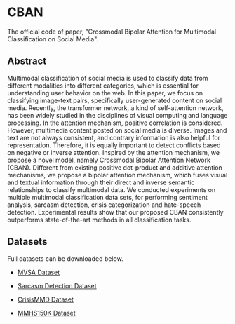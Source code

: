 # CBAN
The official code of paper, "Crossmodal Bipolar Attention for Multimodal Classification on Social Media".

## Abstract
Multimodal classification of social media is used to classify data from different modalities into different categories, which is essential for understanding user behavior on the web. In this paper, we focus on classifying image-text pairs, specifically user-generated content on social media. Recently, the transformer network, a kind of self-attention network, has been widely studied in the disciplines of visual computing and language processing. In the attention mechanism, positive correlation is considered. However, multimedia content posted on social media is diverse. Images and text are not always consistent, and contrary information is also helpful for representation. Therefore, it is equally important to detect conflicts based on negative or inverse attention. Inspired by the attention mechanism, we propose a novel model, namely Crossmodal Bipolar Attention Network (CBAN). Different from existing positive dot-product and additive attention mechanisms, we propose a bipolar attention mechanism, which fuses visual and textual information through their direct and inverse semantic relationships to classify multimodal data. We conducted experiments on multiple multimodal classification data sets, for performing sentiment analysis, sarcasm detection, crisis categorization and hate-speech detection. Experimental results show that our proposed CBAN consistently outperforms state-of-the-art methods in all classification tasks.

## Datasets
Full datasets can be downloaded below.

- [MVSA Dataset](https://mcrlab.net/research/mvsa-sentiment-analysis-on-multi-view-social-data/)

- [Sarcasm Detection Dataset](https://github.com/GT-DLT-2021/Multimodal-Sarcasm-Detection)

- [CrisisMMD Dataset](https://crisisnlp.qcri.org/crisismmd)

- [MMHS150K Dataset](https://gombru.github.io/2019/10/09/MMHS/)
